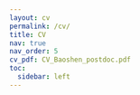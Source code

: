 ```yaml
---
layout: cv
permalink: /cv/
title: CV
nav: true
nav_order: 5
cv_pdf: CV_Baoshen_postdoc.pdf
toc:
  sidebar: left
---
```

